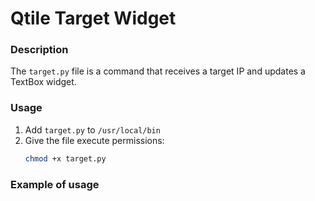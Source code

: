 # Qtile Target Widget

### Description
The `target.py` file is a command that receives a target IP and updates a TextBox widget.

### Usage
1. Add `target.py` to `/usr/local/bin`
2. Give the file execute permissions:
    ```sh
    chmod +x target.py
    ```

### Example of usage

